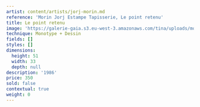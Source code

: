 ```yaml
---
artist: content/artists/jorj-morin.md
reference: 'Morin Jorj Estampe Tapisserie, Le point retenu'
title: Le point retenu
image: 'https://galerie-gaia.s3.eu-west-3.amazonaws.com/tina/uploads/morin-jorj-estampe-tapisserie/galerie-gaia-jorj-morin-le point retenu.JPG'
technique: Monotype + Dessin
fields: []
styles: []
dimensions:
  height: 51
  width: 33
  depth: null
description: '1986'
price: 350
sold: false
contextual: true
weight: 0
---
```


